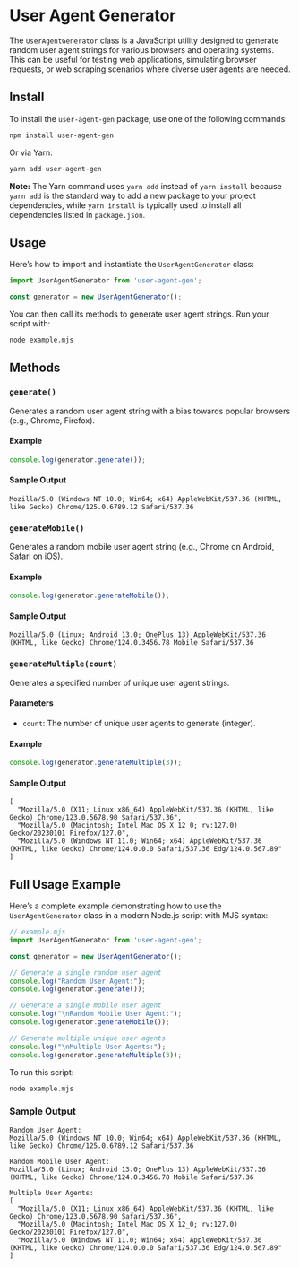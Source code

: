 # User Agent Generator

The `UserAgentGenerator` class is a JavaScript utility designed to generate random user agent strings for various browsers and operating systems. This can be useful for testing web applications, simulating browser requests, or web scraping scenarios where diverse user agents are needed.

## Install

To install the `user-agent-gen` package, use one of the following commands:

```bash
npm install user-agent-gen
```

Or via Yarn:

```bash
yarn add user-agent-gen
```

**Note:** The Yarn command uses `yarn add` instead of `yarn install` because `yarn add` is the standard way to add a new package to your project dependencies, while `yarn install` is typically used to install all dependencies listed in `package.json`.

## Usage

Here’s how to import and instantiate the `UserAgentGenerator` class:

```javascript
import UserAgentGenerator from 'user-agent-gen';

const generator = new UserAgentGenerator();
```

You can then call its methods to generate user agent strings. Run your script with:

```bash
node example.mjs
```

## Methods

### `generate()`

Generates a random user agent string with a bias towards popular browsers (e.g., Chrome, Firefox).

#### Example
```javascript
console.log(generator.generate());
```

#### Sample Output
```
Mozilla/5.0 (Windows NT 10.0; Win64; x64) AppleWebKit/537.36 (KHTML, like Gecko) Chrome/125.0.6789.12 Safari/537.36
```

### `generateMobile()`

Generates a random mobile user agent string (e.g., Chrome on Android, Safari on iOS).

#### Example
```javascript
console.log(generator.generateMobile());
```

#### Sample Output
```
Mozilla/5.0 (Linux; Android 13.0; OnePlus 13) AppleWebKit/537.36 (KHTML, like Gecko) Chrome/124.0.3456.78 Mobile Safari/537.36
```

### `generateMultiple(count)`

Generates a specified number of unique user agent strings.

#### Parameters
- `count`: The number of unique user agents to generate (integer).

#### Example
```javascript
console.log(generator.generateMultiple(3));
```

#### Sample Output
```
[
  "Mozilla/5.0 (X11; Linux x86_64) AppleWebKit/537.36 (KHTML, like Gecko) Chrome/123.0.5678.90 Safari/537.36",
  "Mozilla/5.0 (Macintosh; Intel Mac OS X 12_0; rv:127.0) Gecko/20230101 Firefox/127.0",
  "Mozilla/5.0 (Windows NT 11.0; Win64; x64) AppleWebKit/537.36 (KHTML, like Gecko) Chrome/124.0.0.0 Safari/537.36 Edg/124.0.567.89"
]
```

## Full Usage Example

Here’s a complete example demonstrating how to use the `UserAgentGenerator` class in a modern Node.js script with MJS syntax:

```javascript
// example.mjs
import UserAgentGenerator from 'user-agent-gen';

const generator = new UserAgentGenerator();

// Generate a single random user agent
console.log("Random User Agent:");
console.log(generator.generate());

// Generate a single mobile user agent
console.log("\nRandom Mobile User Agent:");
console.log(generator.generateMobile());

// Generate multiple unique user agents
console.log("\nMultiple User Agents:");
console.log(generator.generateMultiple(3));
```

To run this script:

```bash
node example.mjs
```

### Sample Output
```
Random User Agent:
Mozilla/5.0 (Windows NT 10.0; Win64; x64) AppleWebKit/537.36 (KHTML, like Gecko) Chrome/125.0.6789.12 Safari/537.36

Random Mobile User Agent:
Mozilla/5.0 (Linux; Android 13.0; OnePlus 13) AppleWebKit/537.36 (KHTML, like Gecko) Chrome/124.0.3456.78 Mobile Safari/537.36

Multiple User Agents:
[
  "Mozilla/5.0 (X11; Linux x86_64) AppleWebKit/537.36 (KHTML, like Gecko) Chrome/123.0.5678.90 Safari/537.36",
  "Mozilla/5.0 (Macintosh; Intel Mac OS X 12_0; rv:127.0) Gecko/20230101 Firefox/127.0",
  "Mozilla/5.0 (Windows NT 11.0; Win64; x64) AppleWebKit/537.36 (KHTML, like Gecko) Chrome/124.0.0.0 Safari/537.36 Edg/124.0.567.89"
]
```